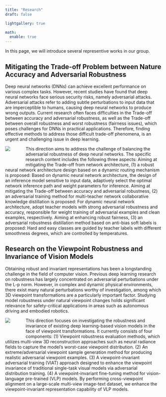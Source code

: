```yaml
---
title: "Research"
draft: false

lightgallery: true

math:
  enable: true
---
```


In this page, we will introduce several representive works in our group.

## Mitigating the Trade-off Problem between Nature Accuracy and Adversarial Robustness

Deep neural networks (DNNs) can achieve excellent performance on various complex tasks. However, recent studies have found that deep neural networks face serious security risks, namely adversarial attacks. Adversarial attacks refer to adding subtle perturbations to input data that are imperceptible to humans, causing deep neural networks to produce wrong outputs. Current research often faces difficulties in the Trade-off between accuracy and adversarial robustness, as well as the Trade-off between overall robustness and worst robustness (fairness issues), which poses challenges for DNNs in practical applications. Therefore, finding effective methods to address those difficult trade-off phenomena, is an urgent and challenging issue in deep learning.

<div class="framework">
<img src="/research/framework_1.jpg">
</div>


This direction aims to address the challenge of balancing the adversarial robustness of deep neural networks. The specific research content includes the following three aspects: Aiming at mitigating the Trade-off from network architecture, (1) a robust neural network architecture design based on a dynamic routing mechanism is proposed: Based on dynamic neural network architecture, the design of an inference model sensitive to input data, adaptively select the optimal network inference path and weight parameters for inference. Aiming at mitigating the Trade-off between accuracy and adversarial robustness, (2) an adversarial training method for multi-teacher network collaborative knowledge distillation is proposed: For dynamic neural network architecture, adopt teacher models with strong adversarial robustness and accuracy, responsible for weight training of adversarial examples and clean examples, respectively. Aiming at enhancing robust fairness, (3) an adversarial robustness distillation method based on anti-bias soft labels is proposed: Hard and easy classes are guided by teacher labels with different smoothness degrees, which are controlled by temperatures.


## Research on the Viewpoint Robustness and Invariance of Vision Models

Obtaining robust and invariant representations has been a longstanding challenge in the field of computer vision. Previous deep learning research on robustness has largely concentrated on adversarial perturbations under the L-p norm. However, in complex and dynamic physical environments, there exist many natural perturbations worthy of investigation, among which 3D viewpoint transformations are a particularly important factor. Studying model robustness under natural viewpoint changes holds significant relevance for safety-critical applications in areas such as autonomous driving and embodied robotics.

<div class="framework">
<img src="/research/framework_2.jpg">
</div>

This direction focuses on investigating the robustness and invariance of existing deep learning-based vision models in the face of viewpoint transformations. It currently consists of four components: (1) Viewpoint robustness evaluation methods, which utilizes multi-view 3D reconstruction approaches such as neural radiance fields to capture the model’s worst-case viewpoint distribution. (2) An extreme/adversarial viewpoint sample generation method for producing realistic adversarial viewpoint examples. (3) A viewpoint-invariant adversarial training (VIAT) approach designed to enhance the viewpoint invariance of traditional single-task visual models via adversarial distribution training. (4) A viewpoint-invariant fine-tuning method for vision-language pre-trained (VLP) models. By performing cross-viewpoint alignment on a large-scale multi-view image-text dataset, we enhance the viewpoint-invariant representation capability of VLP models.


<style>
    .framework {
        width: auto;
        height: auto;
        display: flex;
        /* border-radius: 50%; */
        align-items: center;
        justify-content: center;
        overflow: hidden;
        float: left;
        margin-right: 50px;
        margin-bottom: 50px;
    }
</style>
